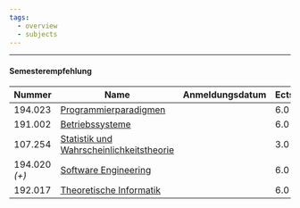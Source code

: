 ```yaml
---
tags:
  - overview
  - subjects
---
```


---
#### Semesterempfehlung

| Nummer            | Name                                                                                                                            | Anmeldungsdatum | Ects |
| ----------------- | ------------------------------------------------------------------------------------------------------------------------------- | --------------- | ---- |
| 194.023<br>       | [Programmierparadigmen](https://tiss.tuwien.ac.at/course/courseDetails.xhtml?courseNr=194023&semester=2025W)                    |                 | 6.0  |
| 191.002<br>       | [Betriebssysteme](https://tiss.tuwien.ac.at/course/courseDetails.xhtml?courseNr=191002&semester=2025W)                          |                 | 6.0  |
| 107.254           | [Statistik und Wahrscheinlichkeitstheorie](https://tiss.tuwien.ac.at/course/courseDetails.xhtml?courseNr=107254&semester=2025W) |                 | 3.0  |
| 194.020 *(+)*<br> | [Software Engineering](https://tiss.tuwien.ac.at/course/courseDetails.xhtml?courseNr=194020&semester=2025W)                     |                 | 6.0  |
| 192.017<br>       | [Theoretische Informatik](https://tiss.tuwien.ac.at/course/courseDetails.xhtml?courseNr=192017&semester=2025W)                  |                 | 6.0  |
